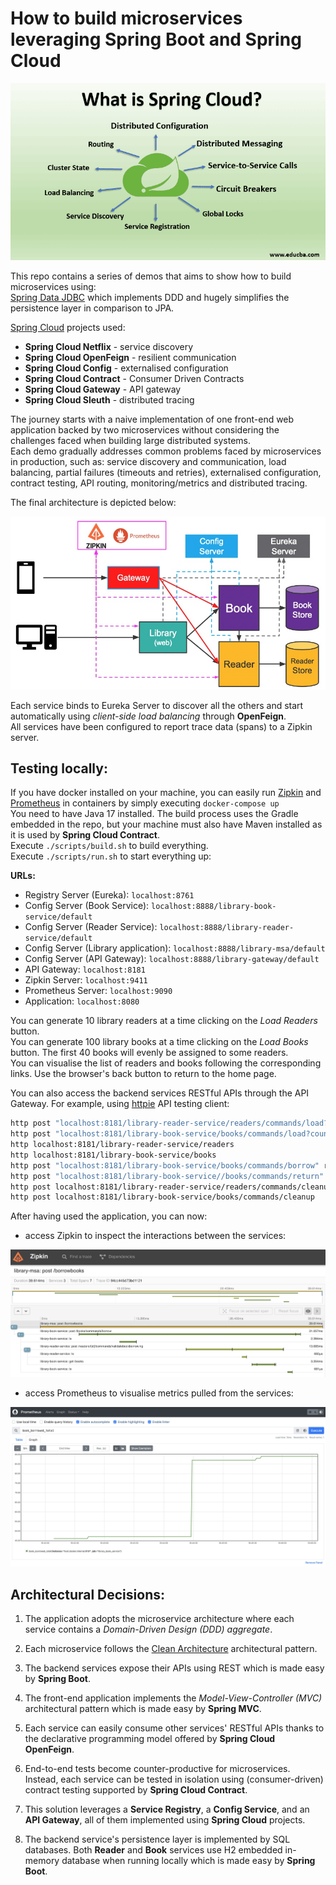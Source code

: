   
# How to build microservices leveraging Spring Boot and Spring Cloud 
![](./imgs/spring-cloud.png)  
  
This repo contains a series of demos that aims to show how to build microservices using:  
[Spring Data JDBC](https://spring.io/projects/spring-data-jdbc) which implements DDD and hugely simplifies the persistence layer in comparison to JPA.  
  
[Spring Cloud](https://spring.io/projects/spring-cloud) projects used:  
- **Spring Cloud Netflix** - service discovery
- **Spring Cloud OpenFeign** - resilient communication
- **Spring Cloud Config** - externalised configuration
- **Spring Cloud Contract** - Consumer Driven Contracts
- **Spring Cloud Gateway** - API gateway
- **Spring Cloud Sleuth**  - distributed tracing
 
The journey starts with a naive implementation of one front-end web application backed by two microservices without considering the challenges faced when building large distributed systems.    
Each demo gradually addresses common problems faced by microservices in production, such as: service discovery and communication, load balancing, partial failures (timeouts and retries), 
externalised configuration, contract testing, API routing, monitoring/metrics and distributed tracing.  
  
The final architecture is depicted below:  
  
![](./imgs/msa-complete.jpg)  
  
Each service binds to Eureka Server to discover all the others and start automatically using *client-side load balancing* through **OpenFeign**.  
All services have been configured to report trace data (spans) to a Zipkin server.
  
## Testing locally:
If you have docker installed on your machine, you can easily run [Zipkin](https://zipkin.io/) and [Prometheus](https://prometheus.io/) in containers by simply executing `docker-compose up`  
You need to have Java 17 installed. The build process uses the Gradle embedded in the repo, but your machine must also have Maven installed as it is used by **Spring Cloud Contract**.  
Execute `./scripts/build.sh` to build everything.  
Execute `./scripts/run.sh` to start everything up:  

__URLs:__  
- Registry Server (Eureka): `localhost:8761`
- Config Server (Book Service): `localhost:8888/library-book-service/default`
- Config Server (Reader Service): `localhost:8888/library-reader-service/default`
- Config Server (Library application): `localhost:8888/library-msa/default`
- Config Server (API Gateway): `localhost:8888/library-gateway/default`
- API Gateway: `localhost:8181`
- Zipkin Server: `localhost:9411`
- Prometheus Server: `localhost:9090`
- Application: `localhost:8080`  
  
You can generate 10 library readers at a time clicking on the *Load Readers* button.  
You can generate 100 library books at a time clicking on the *Load Books* button. The first 40 books will evenly be assigned to some readers.  
You can visualise the list of readers and books following the corresponding links. Use the browser's back button to return to the home page.  

You can also access the backend services RESTful APIs through the API Gateway. For example, using [httpie](https://httpie.io/) API testing client:  
```bash
http post "localhost:8181/library-reader-service/readers/commands/load?count=10"
http post "localhost:8181/library-book-service/books/commands/load?count=100"
http localhost:8181/library-reader-service/readers
http localhost:8181/library-book-service/books
http post "localhost:8181/library-book-service/books/commands/borrow" readerId=2 bookIds:='[73]'
http post "localhost:8181/library-book-service//books/commands/return" readerId=2 bookIds:='[73]'
http post localhost:8181/library-reader-service/readers/commands/cleanup
http post localhost:8181/library-book-service/books/commands/cleanup
```
After having used the application, you can now:  

- access Zipkin to inspect the interactions between the services: 
  
![](./imgs/zipkin.jpg)
  
- access Prometheus to visualise metrics pulled from the services:
  
![](./imgs/prometheus.jpg)
  
## Architectural Decisions:
  
1. The application adopts the microservice architecture where each service contains a *Domain-Driven Design (DDD) aggregate*.
  
1. Each microservice follows the [Clean Architecture](https://blog.cleancoder.com/uncle-bob/2012/08/13/the-clean-architecture.html) architectural pattern.

1. The backend services expose their APIs using REST which is made easy by **Spring Boot**.  

1. The front-end application implements the *Model-View-Controller (MVC)* architectural pattern which is made easy by **Spring MVC**.  

1. Each service can easily consume other services' RESTful APIs thanks to the declarative programming model offered by **Spring Cloud OpenFeign**.  

1. End-to-end tests become counter-productive for microservices. Instead, each service can be tested in isolation using (consumer-driven) contract testing supported by **Spring Cloud Contract**.

1. This solution leverages a **Service Registry**, a **Config Service**, and an **API Gateway**, all of them implemented using **Spring Cloud** projects.  

1. The backend service's persistence layer is implemented by SQL databases. Both **Reader** and **Book** services use H2 embedded in-memory database when running locally which is made easy by **Spring Boot**.

